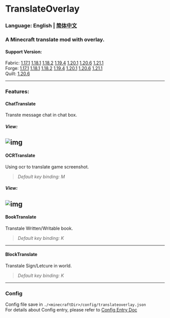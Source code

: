 # TranslateOverlay
### Language: English | [简体中文](https://github.com/PlumeIS/TranslateOverlay/blob/1.21/README_zh-cn.md)
### A Minecraft translate mod with overlay.

#### Support Version:   
Fabric: [1.17.1]() [1.18.1]() [1.18.2]() [1.19.4]() [1.20.1]() [1.20.6]() [1.21.1]()   
Forge: [1.17.1]() [1.18.1]() [1.18.2]() [1.19.4]() [1.20.1]() [1.20.6]() [1.21.1]()   
Quilt: [1.20.6]()   

---

### Features:
#### ChatTranslate
Transte message chat in chat box.   

##### *View:*
![img](https://plumeis.github.io/img/tov1.png)
---
#### OCRTranslate
Using ocr to translate game screenshot.   
> *Default key binding: M*   

##### *View:*
![img](https://plumeis.github.io/img/tov2.png)
----
#### BookTranslate
Transtale Written/Writable book.   
> *Default key binding: K*   
----
#### BlockTranslate
Transtale Sign/Letcure in world.   
> *Default key binding: K*   
----

### Config
Config file save in `./<minecraftDir>/config/translateoverlay.json`   
For details about Config entry, please refer to [Config Entry Doc]()
